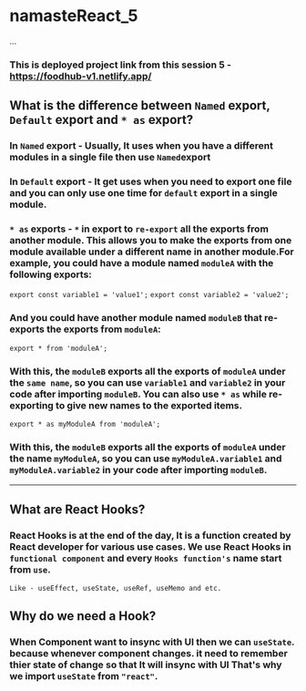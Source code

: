 # namasteReact_5
...
### This is deployed project link from this session 5 -   https://foodhub-v1.netlify.app/

## What is the difference between `Named` export, `Default` export and `* as`  export?

### In `Named` export - Usually, It uses when you have a different modules in a single file then use `Named`export
### In `Default` export - It get uses when you need to export one file and you can only use one time for `default` export in a single module.
### `* as` exports - `*` in export to `re-export` all the exports from another module. This allows you to make the exports from one module available under a different name in another module.For example, you could have a module named `moduleA` with the following exports:
`
export const variable1 = 'value1'; `
`
export const variable2 = 'value2';
`
### And you could have another module named `moduleB` that re-exports the exports from `moduleA`:
`export * from 'moduleA';`
### With this, the `moduleB` exports all the exports of `moduleA` under the `same name`, so you can use `variable1` and `variable2` in your code after importing `moduleB`. You can also use `* as` while re-exporting to give new names to the exported items.
`export * as myModuleA from 'moduleA'; `
### With this, the `moduleB` exports all the exports of `moduleA` under the name `myModuleA`, so you can use `myModuleA.variable1` and `myModuleA.variable2` in your code after importing `moduleB`.
---
## What are React Hooks?
### React Hooks is at the end of the day, It is a function created by React developer for various use cases. We use React Hooks in `functional component` and every `Hooks function's` name start from `use`.
`Like - useEffect, useState, useRef, useMemo and etc. `

## Why do we need a Hook?
### When Component want to insync with UI then we can `useState`. because whenever component changes. it need to remember thier state of change so that It will insync with UI That's why we import `useState` from `"react"`.

